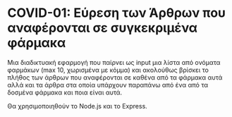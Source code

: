 # COVID-01: Εύρεση των Άρθρων που αναφέρονται σε συγκεκριμένα φάρμακα

Mια διαδικτυακή εφαρμογή που παίρνει ως input μια λίστα από ονόματα φαρμάκων (max 10, χωρισμένα με κόμμα) και ακολούθως βρίσκει το πλήθος των άρθρων που αναφέρονται σε καθένα από τα φάρμακα αυτά αλλά και τα άρθρα στα οποία υπάρχουν παραπάνω από ένα από τα δοσμένα φάρμακα και ποια είναι αυτά.

Θα χρησιμοποιηθούν το Node.js και το Express.


